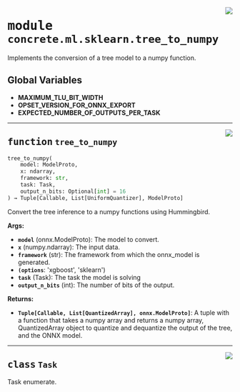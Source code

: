 <!-- markdownlint-disable -->

<a href="https://github.com/zama-ai/concrete-ml-internal/tree/main/src/concrete/ml/sklearn/tree_to_numpy.py#L0"><img align="right" style="float:right;" src="https://img.shields.io/badge/-source-cccccc?style=flat-square"></a>

# <kbd>module</kbd> `concrete.ml.sklearn.tree_to_numpy`

Implements the conversion of a tree model to a numpy function.

## **Global Variables**

- **MAXIMUM_TLU_BIT_WIDTH**
- **OPSET_VERSION_FOR_ONNX_EXPORT**
- **EXPECTED_NUMBER_OF_OUTPUTS_PER_TASK**

______________________________________________________________________

<a href="https://github.com/zama-ai/concrete-ml-internal/tree/main/src/concrete/ml/sklearn/tree_to_numpy.py#L43"><img align="right" style="float:right;" src="https://img.shields.io/badge/-source-cccccc?style=flat-square"></a>

## <kbd>function</kbd> `tree_to_numpy`

```python
tree_to_numpy(
    model: ModelProto,
    x: ndarray,
    framework: str,
    task: Task,
    output_n_bits: Optional[int] = 16
) → Tuple[Callable, List[UniformQuantizer], ModelProto]
```

Convert the tree inference to a numpy functions using Hummingbird.

**Args:**

- <b>`model`</b> (onnx.ModelProto):  The model to convert.
- <b>`x`</b> (numpy.ndarray):  The input data.
- <b>`framework`</b> (str):  The framework from which the onnx_model is generated.
- <b>`(options`</b>:  'xgboost', 'sklearn')
- <b>`task`</b> (Task):  The task the model is solving
- <b>`output_n_bits`</b> (int):  The number of bits of the output.

**Returns:**

- <b>`Tuple[Callable, List[QuantizedArray], onnx.ModelProto]`</b>:  A tuple with a function that takes a  numpy array and returns a numpy array, QuantizedArray object to quantize and dequantize  the output of the tree, and the ONNX model.

______________________________________________________________________

<a href="https://github.com/zama-ai/concrete-ml-internal/tree/main/src/concrete/ml/sklearn/tree_to_numpy.py#L33"><img align="right" style="float:right;" src="https://img.shields.io/badge/-source-cccccc?style=flat-square"></a>

## <kbd>class</kbd> `Task`

Task enumerate.
